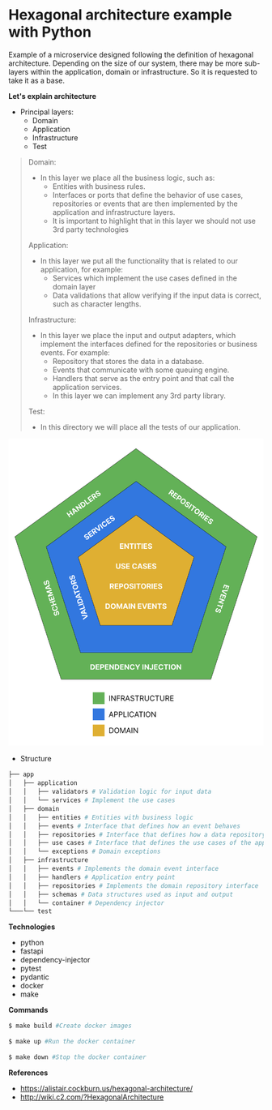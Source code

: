 # Hexagonal architecture example with Python

Example of a microservice designed following the definition of hexagonal architecture.
Depending on the size of our system, there may be more sub-layers within the application, domain or infrastructure.
So it is requested to take it as a base.

**Let's explain architecture**

* Principal layers:
  * Domain
  * Application
  * Infrastructure
  * Test

> Domain:
> * In this layer we place all the business logic, such as:
>   - Entities with business rules.
>   - Interfaces or ports that define the behavior of use cases, repositories or events that are then implemented by the application and infrastructure layers.
>   - It is important to highlight that in this layer we should not use 3rd party technologies
>
> Application:
> * In this layer we put all the functionality that is related to our application, for example:
>   - Services which implement the use cases defined in the domain layer
>   - Data validations that allow verifying if the input data is correct, such as character lengths.
> 
> Infrastructure:
> * In this layer we place the input and output adapters, which implement the interfaces defined for the repositories or business events. For example:
>   - Repository that stores the data in a database.
>   - Events that communicate with some queuing engine.
>   - Handlers that serve as the entry point and that call the application services.
>   - In this layer we can implement any 3rd party library.
> 
> Test:
> * In this directory we will place all the tests of our application.

![hexagonal-architecture](architecture.png)

* Structure

```bash
├── app
│   ├── application 
│   │   ├── validators # Validation logic for input data
│   │   └── services # Implement the use cases
│   ├── domain
│   │   ├── entities # Entities with business logic
│   │   ├── events # Interface that defines how an event behaves
│   │   ├── repositories # Interface that defines how a data repository behaves
│   │   ├── use cases # Interface that defines the use cases of the application
│   │   └── exceptions # Domain exceptions
│   ├── infrastructure
│   │   ├── events # Implements the domain event interface
│   │   ├── handlers # Application entry point
│   │   ├── repositories # Implements the domain repository interface
│   │   ├── schemas # Data structures used as input and output
│   │   └── container # Dependency injector
└───└── test
```

**Technologies**

- python
- fastapi
- dependency-injector
- pytest
- pydantic
- docker
- make

**Commands**
```bash
$ make build #Create docker images
```

```bash
$ make up #Run the docker container
```

```bash
$ make down #Stop the docker container
```

**References**

- https://alistair.cockburn.us/hexagonal-architecture/
- http://wiki.c2.com/?HexagonalArchitecture